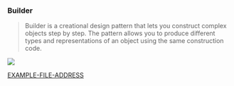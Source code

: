 ### Builder

> Builder is a creational design pattern that lets you construct complex objects step by step. The pattern allows you to produce different types and representations of an object using the same construction code.

<img src="https://user-images.githubusercontent.com/37804060/165857814-d11b7310-ec21-4596-9d53-26fc2acf1a57.png"/>

[EXAMPLE-FILE-ADDRESS](/Examples/DP/Builder.ts)
